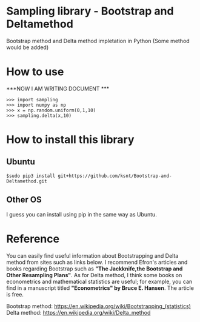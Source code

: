# Sampling library - Bootstrap and Deltamethod
Bootstrap method and Delta method impletation in Python (Some method would be added)

# How to use

***NOW I AM WRITING DOCUMENT ***
```
>>> import sampling
>>> import numpy as np
>>> x = np.random.uniform(0,1,10)
>>> sampling.delta(x,10)
```


# How to install this library

## Ubuntu
```
$sudo pip3 install git+https://github.com/ksnt/Bootstrap-and-Deltamethod.git
```

## Other OS
I guess you can install using pip in the same way as Ubuntu.

# Reference
You can easily find useful information about Bootstrapping and Delta method from sites such as links below. I recommend Efron's articles and books regarding Bootstrap such as **"The Jackknife,the Bootstrap and Other Resampling Plans"**. As for Delta method, I think some books on econometrics and mathematical statistics are useful; for example, you can find in a manuscript titled **"Econometrics" by Bruce E. Hansen**. The article is free.

Bootstrap method: https://en.wikipedia.org/wiki/Bootstrapping_(statistics) <br>
Delta method: https://en.wikipedia.org/wiki/Delta_method
